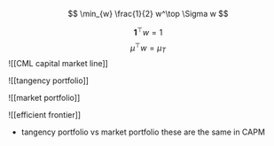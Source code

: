 $$
\min_{w} \frac{1}{2} w^\top \Sigma w $$
 
 $$ 
\bm 1^\top w = 1 $$ 
 $$
\mu^\top w = \mu_T
$$
![[CML capital market line]]

![[tangency portfolio]]

![[market portfolio]]

![[efficient frontier]]

- tangency portfolio vs market portfolio
    these are the same in CAPM